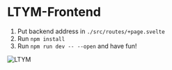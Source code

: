 # LTYM-Frontend

1. Put backend address in `./src/routes/+page.svelte`
2. Run `npm install`
3. Run `npm run dev -- --open` and have fun!

![LTYM](https://github.com/raywted75/LTYM-Frontend/assets/31915261/8e392110-17ad-4d4a-9989-9417c749ea80)
